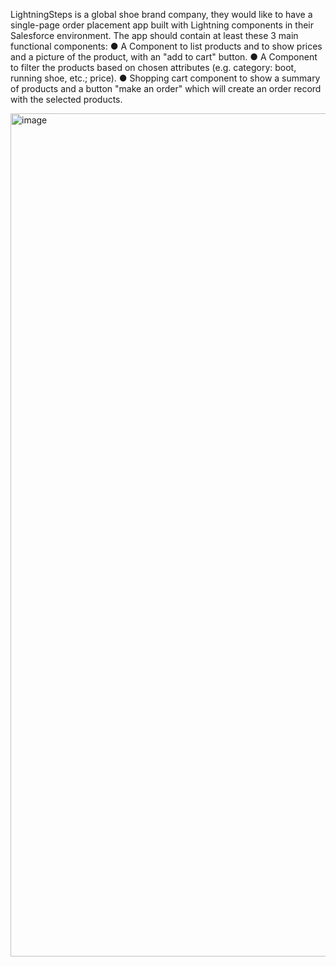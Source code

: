 LightningSteps is a global shoe brand company, they would like to have a single-page order placement app built with Lightning components in their Salesforce environment. The app should contain at least these 3 main functional components: 
● A Component to list products and to show prices and a picture of the product, with an "add to cart" button. 
● A Component to filter the products based on chosen attributes (e.g. category: boot, running shoe, etc.; price). 
● Shopping cart component to show a summary of products and a button "make an order" which will create an order record with the selected products. 

<img width="1349" alt="image" src="https://github.com/annaSinha/Salesforce-Projects/assets/27856310/d68e8fc5-56ce-4b07-93ab-5e57ece903d0">
